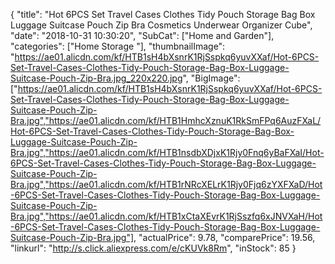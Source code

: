 {
	"title": "Hot 6PCS Set Travel Cases Clothes Tidy Pouch Storage Bag Box Luggage Suitcase Pouch Zip Bra Cosmetics Underwear Organizer Cube",
	"date": "2018-10-31 10:30:20",
	"SubCat": ["Home and Garden"],
	"categories": ["Home Storage "],
	"thumbnailImage": "https://ae01.alicdn.com/kf/HTB1sH4bXsnrK1RjSspkq6yuvXXaf/Hot-6PCS-Set-Travel-Cases-Clothes-Tidy-Pouch-Storage-Bag-Box-Luggage-Suitcase-Pouch-Zip-Bra.jpg_220x220.jpg",
	"BigImage": ["https://ae01.alicdn.com/kf/HTB1sH4bXsnrK1RjSspkq6yuvXXaf/Hot-6PCS-Set-Travel-Cases-Clothes-Tidy-Pouch-Storage-Bag-Box-Luggage-Suitcase-Pouch-Zip-Bra.jpg","https://ae01.alicdn.com/kf/HTB1HmhcXznuK1RkSmFPq6AuzFXaL/Hot-6PCS-Set-Travel-Cases-Clothes-Tidy-Pouch-Storage-Bag-Box-Luggage-Suitcase-Pouch-Zip-Bra.jpg","https://ae01.alicdn.com/kf/HTB1nsdbXDjxK1Rjy0Fnq6yBaFXaI/Hot-6PCS-Set-Travel-Cases-Clothes-Tidy-Pouch-Storage-Bag-Box-Luggage-Suitcase-Pouch-Zip-Bra.jpg","https://ae01.alicdn.com/kf/HTB1rNRcXELrK1Rjy0Fjq6zYXFXaD/Hot-6PCS-Set-Travel-Cases-Clothes-Tidy-Pouch-Storage-Bag-Box-Luggage-Suitcase-Pouch-Zip-Bra.jpg","https://ae01.alicdn.com/kf/HTB1xCtaXEvrK1RjSszfq6xJNVXaH/Hot-6PCS-Set-Travel-Cases-Clothes-Tidy-Pouch-Storage-Bag-Box-Luggage-Suitcase-Pouch-Zip-Bra.jpg"],
	"actualPrice": 9.78,
	"comparePrice": 19.56,
	"linkurl": "http://s.click.aliexpress.com/e/cKUVk8Rm",
	"inStock": 85
}
